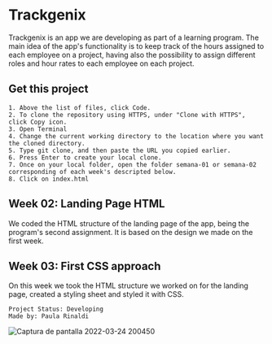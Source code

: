 # Trackgenix
Trackgenix is an app we are developing as part of a learning program. The main idea of the app's functionality is to keep track of the hours assigned to each employee on a project, having also the possibility to assign different roles and hour rates to each employee on each project.

## Get this project
``` 
1. Above the list of files, click Code.
2. To clone the repository using HTTPS, under "Clone with HTTPS", click Copy icon.
3. Open Terminal
4. Change the current working directory to the location where you want the cloned directory.
5. Type git clone, and then paste the URL you copied earlier.
6. Press Enter to create your local clone.
7. Once on your local folder, open the folder semana-01 or semana-02 corresponding of each week's descripted below.
8. Click on index.html 
```

## Week 02: Landing Page HTML
We coded the HTML structure of the landing page of the app, being the program's second assignment. It is based on the design we made on the first week. 

## Week 03: First CSS approach 
On this week we took the HTML structure we worked on for the landing page, created a styling sheet and styled it with CSS.

```
Project Status: Developing
Made by: Paula Rinaldi
```

![Captura de pantalla 2022-03-24 200450](https://user-images.githubusercontent.com/98773207/160026416-47482ed9-1819-462e-8157-53abc13eb72e.png)
